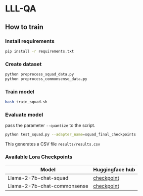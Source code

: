 # LLL-QA

## How to train

### Install requirements

```bash
pip install -r requirements.txt
```

### Create dataset

```bash
python preprocess_squad_data.py
python preprocess_commonsense_data.py
```

### Train model


```bash
bash train_squad.sh
```

### Evaluate model

pass the parameter `--quantize` to the script.

```bash
python test_squad.py --adapter_name=squad_final_checkpoints
```
This generates a CSV file `results/results.csv`

### Available Lora Checkpoints

Model | Huggingface hub
---|---|
Llama-2-7b-chat-squad | [checkpoint](https://huggingface.co/anhtunguyen98/llama2-squad)
Llama-2-7b-chat-commonsense | [checkpoint](https://huggingface.co/anhtunguyen98/llama-commonsense)

